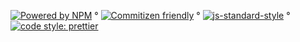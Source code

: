 [![Powered by NPM](https://img.shields.io/badge/powered_by-npm-red.svg)](https://www.npmjs.com/)
°
[![Commitizen friendly](https://img.shields.io/badge/commitizen-friendly-brightgreen.svg)](http://commitizen.github.io/cz-cli/)
°
[![js-standard-style](https://img.shields.io/badge/code_style-standard-yellow.svg?style=flat)](https://github.com/feross/standard)
°
[![code style: prettier](https://img.shields.io/badge/code_style-prettier-ff69b4.svg?style=flat)](https://github.com/prettier/prettier)
